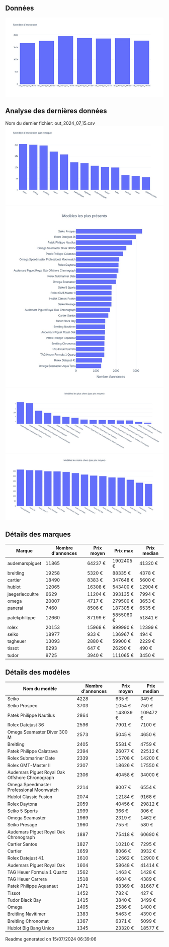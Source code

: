 
## Données
![image](./out/count_per_day.jpeg)

## Analyse des dernières données
Nom du dernier fichier: out_2024_07_15.csv
![image](./out/count_per_brand.jpeg)
![image](./out/count_per_name.jpeg)
![image](./out/avg_price_per_name_desc.jpeg)
![image](./out/avg_price_per_name_asc.jpeg)

## Détails des marques
|Marque|Nombre d'annonces|Prix moyen|Prix max|Prix median|
|------|-----------------|----------|--------|-----------|
|audemarspiguet|11865|64237 €|1902405 €|41320 €| 
|breitling|19258|5320 €|88335 €|4378 €| 
|cartier|18490|8383 €|347648 €|5600 €| 
|hublot|12065|16308 €|543400 €|12904 €| 
|jaegerlecoultre|6629|11204 €|393135 €|7994 €| 
|omega|20007|4717 €|279500 €|3653 €| 
|panerai|7460|8506 €|187305 €|6535 €| 
|patekphilippe|12660|87199 €|5855060 €|51841 €| 
|rolex|20153|15968 €|999990 €|12399 €| 
|seiko|18977|933 €|136967 €|494 €| 
|tagheuer|13093|2880 €|59900 €|2229 €| 
|tissot|6293|647 €|26290 €|490 €| 
|tudor|9725|3940 €|111065 €|3450 €| 

## Détails des modèles
Nom du modèle|Nombre d'annonces|Prix moyen|Prix median|
|-------------|-----------------|----------|-----------|
|Seiko|4228|635 €|349 €| 
|Seiko Prospex|3703|1054 €|750 €| 
|Patek Philippe Nautilus|2864|143039 €|109472 €| 
|Rolex Datejust 36|2596|7901 €|7100 €| 
|Omega Seamaster Diver 300 M|2573|5045 €|4650 €| 
|Breitling|2405|5581 €|4759 €| 
|Patek Philippe Calatrava|2394|26077 €|22512 €| 
|Rolex Submariner Date|2339|15708 €|14200 €| 
|Rolex GMT-Master II|2307|18626 €|17550 €| 
|Audemars Piguet Royal Oak Offshore Chronograph|2306|40458 €|34000 €| 
|Omega Speedmaster Professional Moonwatch|2214|9007 €|6554 €| 
|Hublot Classic Fusion|2074|12184 €|9168 €| 
|Rolex Daytona|2059|40456 €|29812 €| 
|Seiko 5 Sports|1999|366 €|306 €| 
|Omega Seamaster|1969|2319 €|1462 €| 
|Seiko Presage|1960|755 €|580 €| 
|Audemars Piguet Royal Oak Chronograph|1887|75418 €|60690 €| 
|Cartier Santos|1827|10210 €|7295 €| 
|Cartier|1659|8066 €|3932 €| 
|Rolex Datejust 41|1610|12662 €|12900 €| 
|Audemars Piguet Royal Oak|1604|58648 €|41414 €| 
|TAG Heuer Formula 1 Quartz|1562|1463 €|1428 €| 
|TAG Heuer Carrera|1518|4604 €|4389 €| 
|Patek Philippe Aquanaut|1471|98369 €|81667 €| 
|Tissot|1452|782 €|427 €| 
|Tudor Black Bay|1415|3840 €|3499 €| 
|Omega|1405|2586 €|1400 €| 
|Breitling Navitimer|1383|5463 €|4390 €| 
|Breitling Chronomat|1367|6371 €|5099 €| 
|Hublot Big Bang Unico|1345|23320 €|18577 €| 


 Readme generated on 15/07/2024 06:39:06
